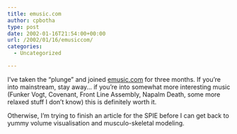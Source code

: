 ```yaml
---
title: emusic.com
author: cpbotha
type: post
date: 2002-01-16T21:54:00+00:00
url: /2002/01/16/emusiccom/
categories:
  - Uncategorized

---
```

I&#8217;ve taken the &#8220;plunge&#8221; and joined [emusic.com][1] for three months. If you&#8217;re into mainstream, stay away&#8230; if you&#8217;re into somewhat more interesting music (Funker Vogt, Covenant, Front Line Assembly, Napalm Death, some more relaxed stuff I don&#8217;t know) this is definitely worth it.

Otherwise, I&#8217;m trying to finish an article for the SPIE before I can get back to yummy volume visualisation and musculo-skeletal modeling.

 [1]: http://www.emusic.com/

